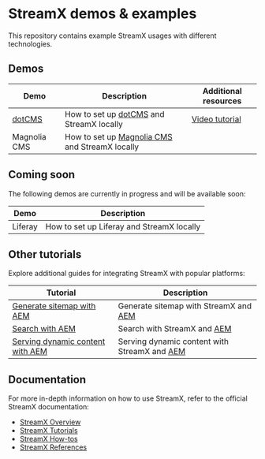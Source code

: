 # StreamX demos & examples

This repository contains example StreamX usages with different technologies.

## Demos

| Demo| Description | Additional resources |
| -------- | ------- | ------- |
| [dotCMS](./dotcms/README.md) | How to set up [dotCMS](https://www2.dotcms.com/docs/latest/table-of-contents) and StreamX locally | [Video tutorial](https://www.streamx.dev/technical-blog/2024/dotcms-streamx-video-tutorial.html?utm_source=github&utm_medium=readme&utm_campaign=streamx-examples) |
| Magnolia CMS | How to set up [Magnolia CMS](https://docs.magnolia-cms.com/product-docs/6.3/getting-started-with-magnolia/) and StreamX locally |

## Coming soon

The following demos are currently in progress and will be available soon:

| Demo | Description |
| -------- | ------- |
| Liferay |  How to set up Liferay and StreamX locally |

## Other tutorials

Explore additional guides for integrating StreamX with popular platforms:

| Tutorial | Description |
| -------- | ------- |
| [Generate sitemap with AEM](https://www.streamx.dev/guides/main/generate-sitemap-aem-tutorial.html?utm_source=github&utm_medium=readme&utm_campaign=streamx-examples) | Generate sitemap with StreamX and [AEM](https://experienceleague.adobe.com/en/docs/experience-manager-65) |
| [Search with AEM](https://www.streamx.dev/guides/main/search-with-streamx-and-aem-tutorial.html?utm_source=github&utm_medium=readme&utm_campaign=streamx-examples) | Search with StreamX and [AEM](https://experienceleague.adobe.com/en/docs/experience-manager-65) |
| [Serving dynamic content with AEM](https://www.streamx.dev/guides/main/serving-dynamic-content-aem-tutorial.html?utm_source=github&utm_medium=readme&utm_campaign=streamx-examples) | Serving dynamic content with StreamX and [AEM](https://experienceleague.adobe.com/en/docs/experience-manager-65) |

## Documentation

For more in-depth information on how to use StreamX, refer to the official StreamX documentation:

- [StreamX Overview](https://www.streamx.dev/guides/main/digital-experience-mesh-overview-concept.html?utm_source=github&utm_medium=readme&utm_campaign=streamx-examples)
- [StreamX Tutorials](https://www.streamx.dev/guides/main/build-data-aggregation-tutorial.html?utm_source=github&utm_medium=readme&utm_campaign=streamx-examples)
- [StreamX How-tos](https://www.streamx.dev/guides/main/set-up-streamx-from-mesh-on-kind-cluster.html?utm_source=github&utm_medium=readme&utm_campaign=streamx-examples)
- [StreamX References](https://www.streamx.dev/guides/main/delivery-service-reference.html?utm_source=github&utm_medium=readme&utm_campaign=streamx-examples)
